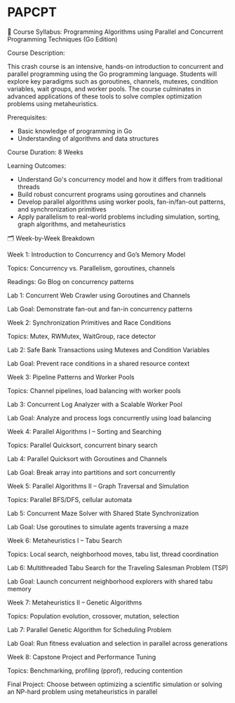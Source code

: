 # PAPCPT
📘 Course Syllabus: Programming Algorithms using Parallel and Concurrent Programming Techniques (Go Edition)

Course Description:

This crash course is an intensive, hands-on introduction to concurrent and parallel programming using the Go programming language. Students will explore key paradigms such as goroutines, channels, mutexes, condition variables, wait groups, and worker pools. The course culminates in advanced applications of these tools to solve complex optimization problems using metaheuristics.

Prerequisites:

- Basic knowledge of programming in Go
- Understanding of algorithms and data structures

Course Duration: 8 Weeks

Learning Outcomes:

- Understand Go's concurrency model and how it differs from traditional threads
- Build robust concurrent programs using goroutines and channels
- Develop parallel algorithms using worker pools, fan-in/fan-out patterns, and synchronization primitives
- Apply parallelism to real-world problems including simulation, sorting, graph algorithms, and metaheuristics

🗂 Week-by-Week Breakdown

Week 1: Introduction to Concurrency and Go’s Memory Model

Topics: Concurrency vs. Parallelism, goroutines, channels

Readings: Go Blog on concurrency patterns

Lab 1: Concurrent Web Crawler using Goroutines and Channels

Lab Goal: Demonstrate fan-out and fan-in concurrency patterns

Week 2: Synchronization Primitives and Race Conditions

Topics: Mutex, RWMutex, WaitGroup, race detector

Lab 2: Safe Bank Transactions using Mutexes and Condition Variables

Lab Goal: Prevent race conditions in a shared resource context

Week 3: Pipeline Patterns and Worker Pools

Topics: Channel pipelines, load balancing with worker pools

Lab 3: Concurrent Log Analyzer with a Scalable Worker Pool

Lab Goal: Analyze and process logs concurrently using load balancing

Week 4: Parallel Algorithms I – Sorting and Searching

Topics: Parallel Quicksort, concurrent binary search

Lab 4: Parallel Quicksort with Goroutines and Channels

Lab Goal: Break array into partitions and sort concurrently

Week 5: Parallel Algorithms II – Graph Traversal and Simulation

Topics: Parallel BFS/DFS, cellular automata

Lab 5: Concurrent Maze Solver with Shared State Synchronization

Lab Goal: Use goroutines to simulate agents traversing a maze

Week 6: Metaheuristics I – Tabu Search

Topics: Local search, neighborhood moves, tabu list, thread coordination

Lab 6: Multithreaded Tabu Search for the Traveling Salesman Problem (TSP)

Lab Goal: Launch concurrent neighborhood explorers with shared tabu memory

Week 7: Metaheuristics II – Genetic Algorithms

Topics: Population evolution, crossover, mutation, selection

Lab 7: Parallel Genetic Algorithm for Scheduling Problem

Lab Goal: Run fitness evaluation and selection in parallel across generations

Week 8: Capstone Project and Performance Tuning

Topics: Benchmarking, profiling (pprof), reducing contention

Final Project: Choose between optimizing a scientific simulation or solving an NP-hard problem using metaheuristics in parallel
